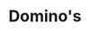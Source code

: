 ---
title: Domino's
category: work
description: Managing the design of Domino's customer-facing and driver-support products to reduce customer waiting times, improve franchise efficiency and increase revenue.
image: /assets/images/projects/dominos.png
year: 2019
role: Head of UX
platform: Mobile
appstorelink: https://itunes.apple.com/gb/app/dominos-pizza/id426415753
---